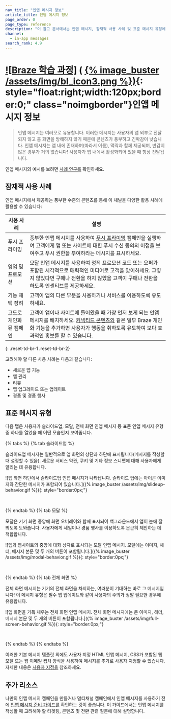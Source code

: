 ```yaml
---
nav_title: "인앱 메시지 정보"
article_title: 인앱 메시지 정보
page_order: 0
page_type: reference
description: "이 참고 문서에서는 인앱 메시지, 잠재적 사용 사례 및 표준 메시지 유형에 대한 간략한 개요를 제공합니다."
channel:
  - in-app messages
search_rank: 4.9
---
```


# [![Braze 학습 과정]](https://learning.braze.com/messaging-channels-in-app-in-browser) ( [{% image_buster /assets/img/bl_icon3.png %})](https://learning.braze.com/messaging-channels-in-app-in-browser){: style="float:right;width:120px;border:0;" class="noimgborder"}인앱 메시지 정보

> 인앱 메시지는 여러모로 유용합니다. 이러한 메시지는 사용자의 앱 외부로 전달되지 않고 홈 화면을 방해하지 않기 때문에 콘텐츠가 풍부하고 긴박감이 낮습니다. 인앱 메시지는 앱 내에 존재하며(따라서 이름), 맥락과 함께 제공되며, 반갑지 않은 경우가 거의 없습니다! 사용자가 앱 내에서 활성화되어 있을 때 항상 전달됩니다.

인앱 메시지의 예시를 보려면 [사례 연구를][1] 확인하세요.

## 잠재적 사용 사례

인앱 메시지에서 제공하는 풍부한 수준의 콘텐츠를 통해 이 채널을 다양한 활용 사례에 활용할 수 있습니다:

| 사용 사례 | 설명 |
| --- | --- |
| 푸시 프라이밍 | 풍부한 인앱 메시지를 사용하여 [푸시 프라이밍][2] 캠페인을 실행하여 고객에게 앱 또는 사이트에 대한 푸시 수신 동의의 이점을 보여주고 푸시 권한을 부여하라는 메시지를 표시하세요.
| 영업 및 프로모션 | 모달 인앱 메시지를 사용하여 정적 프로모션 코드 또는 오퍼가 포함된 시각적으로 매력적인 미디어로 고객을 맞이하세요. 그렇지 않았다면 구매나 전환을 하지 않았을 고객이 구매나 전환을 하도록 인센티브를 제공하세요. |
| 기능 채택 장려 | 고객이 앱의 다른 부분을 사용하거나 서비스를 이용하도록 유도하세요. |
| 고도로 개인화된 캠페인 | 고객이 앱이나 사이트에 들어왔을 때 가장 먼저 보게 되는 인앱 메시지를 배치하세요. [커넥티드 콘텐츠와][3] 같은 일부 Braze 개인화 기능을 추가하면 사용자가 행동을 취하도록 유도하여 보다 효과적인 홍보를 할 수 있습니다.
{: .reset-td-br-1 .reset-td-br-2}

고려해야 할 다른 사용 사례는 다음과 같습니다:

- 새로운 앱 기능
- 앱 관리
- 리뷰
- 앱 업그레이드 또는 업데이트
- 경품 및 경품 행사

## 표준 메시지 유형

다음 탭은 사용자가 슬라이드업, 모달, 전체 화면 인앱 메시지 등 표준 인앱 메시지 유형 중 하나를 열었을 때 어떤 모습인지 보여줍니다.

{% tabs %}
{% tab 슬라이드업 %}

슬라이드업 메시지는 일반적으로 앱 화면의 상단과 하단에 표시됩니다(메시지를 작성할 때 설정할 수 있음). 새로운 서비스 약관, 쿠키 및 기타 정보 스니펫에 대해 사용자에게 알리는 데 유용합니다.

![앱 화면 하단에서 슬라이드업 인앱 메시지가 나타납니다. 슬라이드 업에는 아이콘 이미지와 간단한 메시지가 포함되어 있습니다.]({% image_buster /assets/img/slideup-behavior.gif %}){: style="border:0px;"}

<br>

{% endtab %}
{% tab 모달 %}

모달은 기기 화면 중앙에 화면 오버레이와 함께 표시되어 백그라운드에서 앱이 눈에 잘 띄도록 도와줍니다. 사용자에게 세일이나 경품 행사를 이용하도록 은근히 제안하는 데 적합합니다.

![앱과 웹사이트의 중앙에 대화 상자로 표시되는 모달 인앱 메시지. 모달에는 이미지, 헤더, 메시지 본문 및 두 개의 버튼이 포함됩니다.]({% image_buster /assets/img/modal-behavior.gif %}){: style="border:0px;"}

<br>

{% endtab %}
{% tab 전체 화면 %}

전체 화면 메시지는 기기의 전체 화면을 차지하는, 여러분이 기대하는 바로 그 메시지입니다! 이 메시지 유형은 필수 앱 업데이트와 같이 사용자의 주의가 정말 필요한 경우에 유용합니다.

![앱 화면을 가득 채우는 전체 화면 인앱 메시지. 전체 화면 메시지에는 큰 이미지, 헤더, 메시지 본문 및 두 개의 버튼이 포함됩니다.]({% image_buster /assets/img/full-screen-behavior.gif %}){: style="border:0px;"}

<br>

{% endtab %}
{% endtabs %}

이러한 기본 메시지 템플릿 외에도 사용자 지정 HTML 인앱 메시지, CSS가 포함된 웹 모달 또는 웹 이메일 캡처 양식을 사용하여 메시지를 추가로 사용자 지정할 수 있습니다. 자세한 내용은 [사용자 지정을][4] 참조하세요.

## 추가 리소스

나만의 인앱 메시지 캠페인을 만들거나 멀티채널 캠페인에서 인앱 메시지를 사용하기 전에 [인앱 메시지 준비 가이드를][5] 확인하는 것이 좋습니다. 이 가이드에서는 인앱 메시지를 작성할 때 고려해야 할 타겟팅, 콘텐츠 및 전환 관련 질문에 대해 설명합니다.


[1]: https://www.braze.com/customers
[2]: {{site.baseurl}}/user_guide/message_building_by_channel/push/best_practices/creating_custom_opt-in_prompts/
[3]: {{site.baseurl}}/user_guide/personalization_and_dynamic_content/connected_content/
[4]: {{site.baseurl}}/user_guide/message_building_by_channel/in-app_messages/customize/
[5]: {{site.baseurl}}/user_guide/message_building_by_channel/in-app_messages/best_practices/prep_guide/
[6]: {{site.baseurl}}/user_guide/personalization_and_dynamic_content/promotion_codes/

